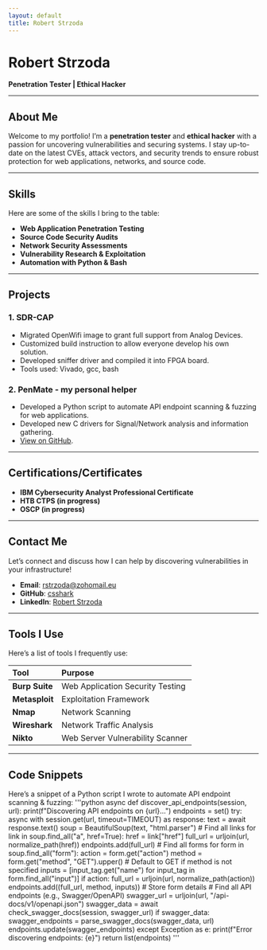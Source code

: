 ```yaml
---
layout: default
title: Robert Strzoda
---
```


# Robert Strzoda

<b>Penetration Tester | Ethical Hacker</b>

---

## About Me

Welcome to my portfolio! I’m a **penetration tester** and **ethical hacker** with a passion for uncovering vulnerabilities and securing systems. I stay up-to-date on the latest CVEs, attack vectors, and security trends to ensure robust protection for web applications, networks, and source code.

---

## Skills

Here are some of the skills I bring to the table:

- **Web Application Penetration Testing**
- **Source Code Security Audits**
- **Network Security Assessments**
- **Vulnerability Research & Exploitation**
- **Automation with Python & Bash**

---

## Projects

### 1. **SDR-CAP**
   - Migrated OpenWifi image to grant full support from Analog Devices.
   - Customized build instruction to allow everyone develop his own solution.
   - Developed sniffer driver and compiled it into FPGA board.
   - Tools used: Vivado, gcc, bash

### 2. **PenMate - my personal helper**
   - Developed a Python script to automate API endpoint scanning & fuzzing for web applications.
   - Developed new C drivers for Signal/Network analysis and information gathering.
   - [View on GitHub](https://github.com/csshark/pen-mate).

---

## Certifications/Certificates

- **IBM Cybersecurity Analyst Professional Certificate**
- **HTB CTPS (in progress)**
- **OSCP (in progress)**

---

## Contact Me

Let’s connect and discuss how I can help by discovering vulnerabilities in your infrastructure!

- **Email**: [rstrzoda@zohomail.eu](mailto:rstrzoda@zohomail.eu)
- **GitHub**: [csshark](https://github.com/csshark)
- **LinkedIn**: [Robert Strzoda](https://www.linkedin.com/in/robertstrzoda)

---

## Tools I Use

Here’s a list of tools I frequently use:

| Tool           | Purpose                          |
|:---------------|:---------------------------------|
| **Burp Suite** | Web Application Security Testing |
| **Metasploit** | Exploitation Framework           |
| **Nmap**       | Network Scanning                 |
| **Wireshark**  | Network Traffic Analysis         |
| **Nikto**      | Web Server Vulnerability Scanner|

---

## Code Snippets

Here’s a snippet of a Python script I wrote to automate API endpoint scanning & fuzzing:
'''python
async def discover_api_endpoints(session, url):
    print(f"Discovering API endpoints on {url}...")
    endpoints = set()
    try:
        async with session.get(url, timeout=TIMEOUT) as response:
            text = await response.text()
            soup = BeautifulSoup(text, "html.parser")
            # Find all links
            for link in soup.find_all("a", href=True):
                href = link["href"]
                full_url = urljoin(url, normalize_path(href))
                endpoints.add(full_url)
            # Find all forms
            for form in soup.find_all("form"):
                action = form.get("action")
                method = form.get("method", "GET").upper()  # Default to GET if method is not specified
                inputs = [input_tag.get("name") for input_tag in form.find_all("input")]
                if action:
                    full_url = urljoin(url, normalize_path(action))
                    endpoints.add((full_url, method, inputs))  # Store form details
            # Find all API endpoints (e.g., Swagger/OpenAPI)
            swagger_url = urljoin(url, "/api-docs/v1/openapi.json")
            swagger_data = await check_swagger_docs(session, swagger_url)
            if swagger_data:
                swagger_endpoints = parse_swagger_docs(swagger_data, url)
                endpoints.update(swagger_endpoints)
    except Exception as e:
        print(f"Error discovering endpoints: {e}")
    return list(endpoints)
'''
